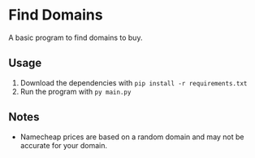 # Find Domains

A basic program to find domains to buy.

## Usage

1. Download the dependencies with `pip install -r requirements.txt`
2. Run the program with `py main.py`

## Notes

- Namecheap prices are based on a random domain and may not be accurate for your domain.
